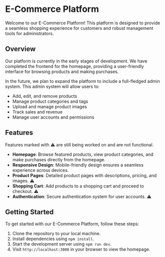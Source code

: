 # E-Commerce Platform

Welcome to our E-Commerce Platform! This platform is designed to provide a seamless shopping experience for customers and robust management tools for administrators.

## Overview

Our platform is currently in the early stages of development. We have completed the frontend for the homepage, providing a user-friendly interface for browsing products and making purchases.

In the future, we plan to expand the platform to include a full-fledged admin system. This admin system will allow users to:

- Add, edit, and remove products
- Manage product categories and tags
- Upload and manage product images
- Track sales and revenue
- Manage user accounts and permissions

## Features
Features marked with ⚠️ are still being worked on and are not functional.
- **Homepage**: Browse featured products, view product categories, and make purchases directly from the homepage.
- **Responsive Design**: Mobile-friendly design ensures a seamless experience across devices.
- **Product Pages**: Detailed product pages with descriptions, pricing, and images. ⚠️
- **Shopping Cart**: Add products to a shopping cart and proceed to checkout. ⚠️
- **Authentication**: Secure authentication system for user accounts. ⚠️

## Getting Started

To get started with our E-Commerce Platform, follow these steps:

1. Clone the repository to your local machine.
2. Install dependencies using `npm install`.
3. Start the development server using `npm run dev`.
4. Visit `http://localhost:3000` in your browser to view the homepage.


